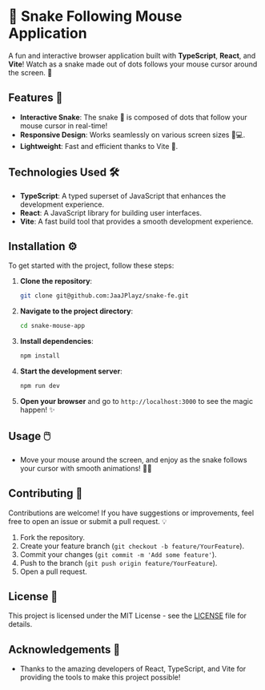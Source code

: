 # 🐍 Snake Following Mouse Application

A fun and interactive browser application built with **TypeScript**, **React**, and **Vite**! Watch as a snake made out of dots follows your mouse cursor around the screen. 🎉

## Features 🌟

- **Interactive Snake**: The snake 🐍 is composed of dots that follow your mouse cursor in real-time!
- **Responsive Design**: Works seamlessly on various screen sizes 📱💻.
- **Lightweight**: Fast and efficient thanks to Vite 🚀.

## Technologies Used 🛠️

- **TypeScript**: A typed superset of JavaScript that enhances the development experience.
- **React**: A JavaScript library for building user interfaces.
- **Vite**: A fast build tool that provides a smooth development experience.

## Installation ⚙️

To get started with the project, follow these steps:

1. **Clone the repository**:

   ```bash
   git clone git@github.com:JaaJPlayz/snake-fe.git
   ```

2. **Navigate to the project directory**:

   ```bash
   cd snake-mouse-app
   ```

3. **Install dependencies**:

   ```bash
   npm install
   ```

4. **Start the development server**:

   ```bash
   npm run dev
   ```

5. **Open your browser** and go to `http://localhost:3000` to see the magic happen! ✨

## Usage 🖱️

- Move your mouse around the screen, and enjoy as the snake follows your cursor with smooth animations! 🐍💨

## Contributing 🤝

Contributions are welcome! If you have suggestions or improvements, feel free to open an issue or submit a pull request. 💡

1. Fork the repository.
2. Create your feature branch (`git checkout -b feature/YourFeature`).
3. Commit your changes (`git commit -m 'Add some feature'`).
4. Push to the branch (`git push origin feature/YourFeature`).
5. Open a pull request.

## License 📜

This project is licensed under the MIT License - see the [LICENSE](LICENSE) file for details.

## Acknowledgements 🙏

- Thanks to the amazing developers of React, TypeScript, and Vite for providing the tools to make this project possible!
